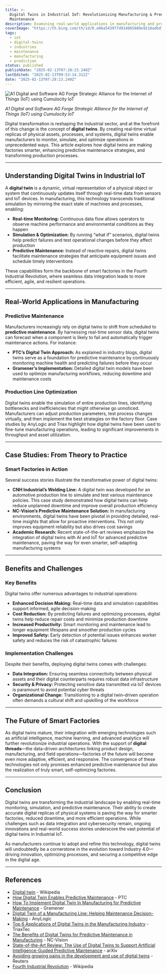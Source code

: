 ```yaml
---
title: >-
  Digital Twins in Industrial IoT: Revolutionizing Manufacturing & Predictive
  Maintenance
description: Examining real-world applications in manufacturing and predictive maintenance
coverImage: "https://th.bing.com/th/id/R.e06a543977d914065889e9218adbd72e?rik=CnDmwMvX%2buRS%2bA&pid=ImgRaw&r=0"
tags:
  - iot
  - digital-twins
  - industries
  - maintenance
  - manufacturing
  - prediction
status: published
publishDate: "2025-02-13T07:28:23.240Z"
lastEdited: "2025-02-13T09:53:14.312Z"
date: "2025-02-13T07:28:23.240Z"
---
```


![A1 Digital and Software AG Forge Strategic Alliance for the Internet of Things (IoT) using Cumulocity IoT](https://th.bing.com/th/id/R.e06a543977d914065889e9218adbd72e?rik=CnDmwMvX%2buRS%2bA&pid=ImgRaw&r=0)

<div class="flex justify-center mb-20">
  <span class="text-sm text-center text-white/70"><em>A1 Digital and Software AG Forge Strategic Alliance for the Internet of Things (IoT) using Cumulocity IoT</em></span>
</div>

Digital transformation is reshaping the industrial sector, and at the forefront of this change is the concept of **digital twins**. By creating real‐time virtual replicas of physical assets, processes, and systems, digital twins enable manufacturers to monitor, simulate, and optimize operations in unprecedented ways. This article explores how digital twins are making factories smarter, enhancing predictive maintenance strategies, and transforming production processes.

---

## Understanding Digital Twins in Industrial IoT

A **digital twin** is a dynamic, virtual representation of a physical object or system that continuously updates itself through real-time data from sensors and IoT devices. In manufacturing, this technology transcends traditional simulation by mirroring the exact state of machines and processes, enabling:

- **Real-time Monitoring:** Continuous data flow allows operators to observe machine performance and environmental conditions as they happen
- **Simulation & Optimization:** By running “what if” scenarios, digital twins help predict failures and test operational changes before they affect production
- **Predictive Maintenance:** Instead of reactive repairs, digital twins facilitate maintenance strategies that anticipate equipment issues and schedule timely interventions

These capabilities form the backbone of smart factories in the Fourth Industrial Revolution, where seamless data integration leads to more efficient, agile, and resilient operations.

---

## Real-World Applications in Manufacturing

### Predictive Maintenance

Manufacturers increasingly rely on digital twins to shift from scheduled to **predictive maintenance**. By harnessing real-time sensor data, digital twins can forecast when a component is likely to fail and automatically trigger maintenance actions. For instance:

- **PTC’s Digital Twin Approach:** As explained in industry blogs, digital twins serve as a foundation for predictive maintenance by continuously monitoring machine health and predicting failures before they occur
- **Gramener’s Implementation:** Detailed digital twin models have been used to optimize manufacturing workflows, reducing downtime and maintenance costs

### Production Line Optimization

Digital twins enable the simulation of entire production lines, identifying bottlenecks and inefficiencies that might otherwise go unnoticed. Manufacturers can adjust production parameters, test process changes virtually, and then implement the best strategies on the factory floor. Case studies by AnyLogic and Triax highlight how digital twins have been used to fine-tune manufacturing operations, leading to significant improvements in throughput and asset utilization.

---

## Case Studies: From Theory to Practice

### Smart Factories in Action

Several success stories illustrate the transformative power of digital twins:

- **CNH Industrial’s Welding Line:** A digital twin was developed for an automotive production line to simulate and test various maintenance policies. This case study demonstrated how digital twins can help reduce unplanned downtime and improve overall production efficiency
- **NC-Vision’s Predictive Maintenance Solution:** In manufacturing environments, digital twins have been pivotal in providing detailed, real-time insights that allow for proactive interventions. This not only improves equipment reliability but also drives cost savings
- **Academic Research:** Recent state-of-the-art reviews emphasize the integration of digital twins with AI and IoT for advanced predictive maintenance, paving the way for even smarter, self-adapting manufacturing systems

---

## Benefits and Challenges

### Key Benefits

Digital twins offer numerous advantages to industrial operations:

- **Enhanced Decision Making:** Real-time data and simulation capabilities support informed, agile decision-making
- **Cost Reduction:** By predicting failures and optimizing processes, digital twins help reduce repair costs and minimize production downtime
- **Increased Productivity:** Smart monitoring and maintenance lead to longer equipment lifespans and smoother production cycles
- **Improved Safety:** Early detection of potential issues enhances worker safety and reduces the risk of catastrophic failures

### Implementation Challenges

Despite their benefits, deploying digital twins comes with challenges:

- **Data Integration:** Ensuring seamless connectivity between physical assets and their digital counterparts requires robust data infrastructure
- **Security & Privacy:** Protecting sensitive data transmitted via IoT devices is paramount to avoid potential cyber threats
- **Organizational Change:** Transitioning to a digital twin–driven operation often demands a cultural shift and upskilling of the workforce

---

## The Future of Smart Factories

As digital twins mature, their integration with emerging technologies such as artificial intelligence, machine learning, and advanced analytics will further revolutionize industrial operations. With the support of **digital threads**—the data-driven architectures linking product design, manufacturing, and field operations—factories of the future will become even more adaptive, efficient, and responsive. The convergence of these technologies not only promises enhanced predictive maintenance but also the realization of truly smart, self-optimizing factories.

---

## Conclusion

Digital twins are transforming the industrial landscape by enabling real-time monitoring, simulation, and predictive maintenance. Their ability to create accurate digital replicas of physical systems is paving the way for smarter factories, reduced downtime, and more efficient operations. While challenges such as data integration and cybersecurity remain, ongoing innovations and real-world success stories underscore the vast potential of digital twins in Industrial IoT.

As manufacturers continue to adopt and refine this technology, digital twins will undoubtedly be a cornerstone in the evolution toward Industry 4.0—driving innovation, optimizing processes, and securing a competitive edge in the digital age.

---

## References

- <a href="https://en.wikipedia.org/wiki/Digital_twin" target="_blank">Digital twin</a> - Wikipedia
- <a href="https://www.ptc.com/en/blogs/corporate/digital-twin-for-predictive-maintenance" target="_blank">How Digital Twin Enables Predictive Maintenance</a> - PTC
- <a href="https://blog.gramener.com/digital-twin-predictive-maintenance/" target="_blank">How To Implement Digital Twin In Manufacturing for Predictive Maintenance</a> - Gramener
- <a href="https://www.anylogic.com/resources/case-studies/digital-twin-of-a-manufacturing-line-helping-maintenance-decision-making/" target="_blank">Digital Twin of a Manufacturing Line: Helping Maintenance Decision-Making</a> - AnyLogic
- <a href="https://www.triaxtec.com/blog/top-6-applications-of-digital-twins-in-manufacturing/" target="_blank">Top 6 Applications of Digital Twins in the Manufacturing Industry</a> - TriaxTec
- <a href="https://nc-vision.com/the-benefits-of-digital-twins-for-predictive-maintenance-in-manufacturing/" target="_blank">The Benefits of Digital Twins for Predictive Maintenance in Manufacturing</a> - NC-Vision
- <a href="https://arxiv.org/abs/2406.13117" target="_blank">State-of-the-Art Review: The Use of Digital Twins to Support Artificial Intelligence-Guided Predictive Maintenance</a> - arXiv
- <a href="https://www.reuters.com/legal/legalindustry/avoiding-growing-pains-development-use-digital-twins-2024-08-20/" target="_blank">Avoiding growing pains in the development and use of digital twins</a> - Reuters
- <a href="https://en.wikipedia.org/wiki/Fourth_Industrial_Revolution" target="_blank">Fourth Industrial Revolution</a> - Wikipedia
